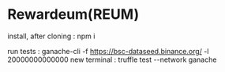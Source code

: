 # Rewardeum(REUM)

install, after cloning :
npm i

run tests :
ganache-cli -f https://bsc-dataseed.binance.org/ -l 20000000000000
new terminal : truffle test --network ganache
